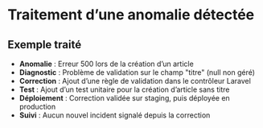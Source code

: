 # Traitement d’une anomalie détectée

## Exemple traité
- **Anomalie** : Erreur 500 lors de la création d’un article
- **Diagnostic** : Problème de validation sur le champ "titre" (null non géré)
- **Correction** : Ajout d’une règle de validation dans le contrôleur Laravel
- **Test** : Ajout d’un test unitaire pour la création d’article sans titre
- **Déploiement** : Correction validée sur staging, puis déployée en production
- **Suivi** : Aucun nouvel incident signalé depuis la correction
